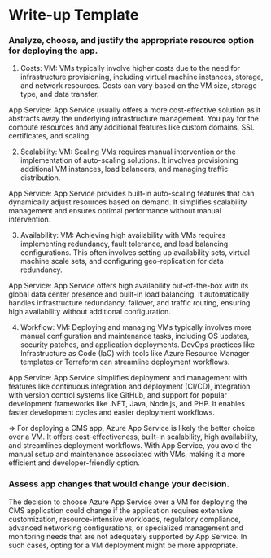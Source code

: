 # Write-up Template

### Analyze, choose, and justify the appropriate resource option for deploying the app.

1. Costs:
VM: VMs typically involve higher costs due to the need for infrastructure provisioning, including virtual machine instances, storage, and network resources. Costs can vary based on the VM size, storage type, and data transfer.

App Service: App Service usually offers a more cost-effective solution as it abstracts away the underlying infrastructure management. You pay for the compute resources and any additional features like custom domains, SSL certificates, and scaling.

2. Scalability:
VM: Scaling VMs requires manual intervention or the implementation of auto-scaling solutions. It involves provisioning additional VM instances, load balancers, and managing traffic distribution.

App Service: App Service provides built-in auto-scaling features that can dynamically adjust resources based on demand. It simplifies scalability management and ensures optimal performance without manual intervention.

3. Availability:
VM: Achieving high availability with VMs requires implementing redundancy, fault tolerance, and load balancing configurations. This often involves setting up availability sets, virtual machine scale sets, and configuring geo-replication for data redundancy.

App Service: App Service offers high availability out-of-the-box with its global data center presence and built-in load balancing. It automatically handles infrastructure redundancy, failover, and traffic routing, ensuring high availability without additional configuration.

4. Workflow:
VM: Deploying and managing VMs typically involves more manual configuration and maintenance tasks, including OS updates, security patches, and application deployments. DevOps practices like Infrastructure as Code (IaC) with tools like Azure Resource Manager templates or Terraform can streamline deployment workflows.

App Service: App Service simplifies deployment and management with features like continuous integration and deployment (CI/CD), integration with version control systems like GitHub, and support for popular development frameworks like .NET, Java, Node.js, and PHP. It enables faster development cycles and easier deployment workflows.


=> For deploying a CMS app, Azure App Service is likely the better choice over a VM. It offers cost-effectiveness, built-in scalability, high availability, and streamlines deployment workflows. With App Service, you avoid the manual setup and maintenance associated with VMs, making it a more efficient and developer-friendly option.

### Assess app changes that would change your decision.

The decision to choose Azure App Service over a VM for deploying the CMS application could change if the application requires extensive customization, resource-intensive workloads, regulatory compliance, advanced networking configurations, or specialized management and monitoring needs that are not adequately supported by App Service. In such cases, opting for a VM deployment might be more appropriate.